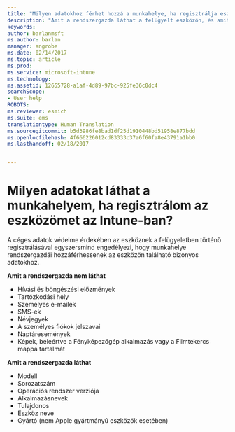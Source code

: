 ```yaml
---
title: "Milyen adatokhoz férhet hozzá a munkahelye, ha regisztrálja eszközét? | Microsoft Docs"
description: "Amit a rendszergazda láthat a felügyelt eszközön, és amit nem."
keywords: 
author: barlanmsft
ms.author: barlan
manager: angrobe
ms.date: 02/14/2017
ms.topic: article
ms.prod: 
ms.service: microsoft-intune
ms.technology: 
ms.assetid: 12655728-a1af-4d89-97bc-925fe36c0dc4
searchScope:
- User help
ROBOTS: 
ms.reviewer: esmich
ms.suite: ems
translationtype: Human Translation
ms.sourcegitcommit: b5d3986fe8bad1df25d1910448bd51958e877bdd
ms.openlocfilehash: 4f666226012cd83333c37a6f60fa8e43791a1bb0
ms.lasthandoff: 02/18/2017


---
```


# <a name="what-information-can-my-company-see-when-i-enroll-my-device-in-intune"></a>Milyen adatokat láthat a munkahelyem, ha regisztrálom az eszközömet az Intune-ban?

A céges adatok védelme érdekében az eszköznek a felügyeletben történő regisztrálásával egyszersmind engedélyezi, hogy munkahelye rendszergazdái hozzáférhessenek az eszközön található bizonyos adatokhoz.

**Amit a rendszergazda nem láthat**

- Hívási és böngészési előzmények
-    Tartózkodási hely
- Személyes e-mailek
- SMS-ek
- Névjegyek
-    A személyes fiókok jelszavai
- Naptáresemények
- Képek, beleértve a Fényképezőgép alkalmazás vagy a Filmtekercs mappa tartalmát

**Amit a rendszergazda láthat**

-   Modell
-   Sorozatszám
-   Operációs rendszer verziója
-   Alkalmazásnevek
-   Tulajdonos
-   Eszköz neve
-   Gyártó (nem Apple gyártmányú eszközök esetében)

